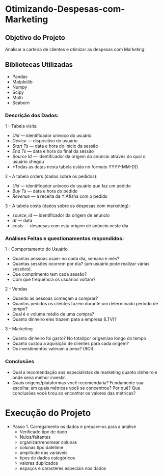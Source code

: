 # Otimizando-Despesas-com-Marketing

## Objetivo do Projeto
Analisar a carteira de clientes e otimizar as despesas com Marketing 

## Bibliotecas Utilizadas
- Pandas
- Matplotlib
- Numpy
- Scipy
- Math
- Seaborn

### Descrição dos Dados:
1 - Tabela visits:
 - *Uid* — identificador unívoco do usuário
 - *Device* — dispositivo do usuário
 - *Start Ts* — data e hora do início da sessão
 - *End Ts* — data e hora do final da sessão
 - *Source Id* — identificador da origem do anúncio através do qual o usuário chegou
 -  *Todas as datas nesta tabela estão no formato YYYY-MM-DD.

2 - A tabela orders (dados sobre os pedidos):

 - *Uid* — identificador unívoco do usuário que faz um pedido
 - *Buy Ts* — data e hora do pedido
 - *Revenue* — a receita da Y.Afisha com o pedido

3 - A tabela costs (dados sobre as despesas com marketing):

 - *source_id* — identificador da origem de anúncio
 - *dt* — data
 - *costs* — despesas com esta origem de anúncio neste dia
     
### Análises Feitas e questionamentos respondidos:

1 - Comportamento do Usuário
 - Quantas pessoas usam-no cada dia, semana e mês?
 - Quantas sessões ocorrem por dia? (um usuário pode realizar várias sessões).
 - Que comprimento tem cada sessão?
 - Com que frequência os usuários voltam?

2 - Vendas
 - Quando as pessoas começam a comprar?
 - Quantos pedidos os clientes fazem durante um determinado período de tempo?
 - Qual é o volume médio de uma compra?
 - Quanto dinheiro eles trazem para a empresa (LTV)?

3 - Marketing
 - Quanto dinheiro foi gasto? No total/por origem/ao longo do tempo
 - Quanto custou a aquisição de clientes para cada origem?
 - Os investimentos valeram a pena? (ROI)

### Conclusões 

 - Qual a recomendação aos especialistas de marketing quanto dinheiro e onde seria melhor investir.
 - Quais origens/plataformas você recomendaria? Fundamente sua escolha: em quais métricas você se concentrou? Por quê? Que conclusões você tirou ao encontrar os valores das métricas?

# Execução do Projeto
- Passo 1. Carregamento os dados e prepare-os para a análise
  - Verificado tipo de dado
  - Nulos/faltantes
  - organizar/renomear colunas
  - colunas tipo datetime
  - amplitude das variáveis
  - tipos de dados categóricos
  - valores duplicados
  - espaços e caracteres especiais nos dados
